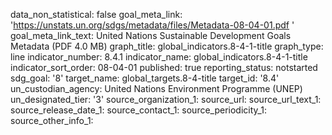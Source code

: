 data_non_statistical: false
goal_meta_link: 'https://unstats.un.org/sdgs/metadata/files/Metadata-08-04-01.pdf '
goal_meta_link_text: United Nations Sustainable Development Goals Metadata (PDF 4.0
  MB)
graph_title: global_indicators.8-4-1-title
graph_type: line
indicator_number: 8.4.1
indicator_name: global_indicators.8-4-1-title
indicator_sort_order: 08-04-01
published: true
reporting_status: notstarted
sdg_goal: '8'
target_name: global_targets.8-4-title
target_id: '8.4'
un_custodian_agency: United Nations Environment Programme (UNEP)
un_designated_tier: '3'
source_organization_1: 
source_url: 
source_url_text_1: 
source_release_date_1: 
source_contact_1: 
source_periodicity_1: 
source_other_info_1: 
